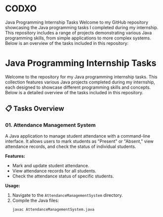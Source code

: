 # CODXO
Java Programming Internship Tasks Welcome to my GitHub repository showcasing the Java programming tasks I completed during my internship. This repository includes a range of projects demonstrating various Java programming skills, from simple applications to more complex systems. Below is an overview of the tasks included in this repository:
# Java Programming Internship Tasks

Welcome to the repository for my Java programming internship tasks. This collection features various Java projects completed during my internship, each designed to showcase different programming skills and concepts. Below is a detailed overview of the tasks included in this repository.

## 📋 Tasks Overview

### 01. Attendance Management System
A Java application to manage student attendance with a command-line interface. It allows users to mark students as "Present" or "Absent," view attendance records, and check the status of individual students.

**Features:**
- Mark and update student attendance.
- View attendance records for all students.
- Check the attendance status of specific students.

**Usage:**
1. Navigate to the `AttendanceManagementSystem` directory.
2. Compile the Java files:
   ```bash
   javac AttendanceManagementSystem.java
